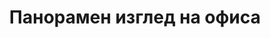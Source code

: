 ---
layout: /panorama.ect
project: '/web/projects/public/air-and-water'
image: 'http://hub.acherno.com/svn/vazduh-i-voda/Site/Panorami/KEA_Tanya_Ofis_FINAL_Panorama_360_02.jpg'
title: 'Панорамен изглед на офиса'
sitemap: false
---
